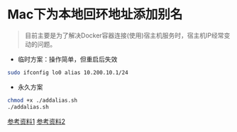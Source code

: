 # Mac下为本地回环地址添加别名
>目前主要是为了解决Docker容器连接(使用)宿主机服务时，宿主机IP经常变动的问题。

- 临时方案：操作简单，但重启后失效
```Bash
sudo ifconfig lo0 alias 10.200.10.1/24
```

- 永久方案
```Bash
chmod +x ./addalias.sh
./addalias.sh
```

[参考资料1](https://docs.docker.com/docker-for-mac/networking/#per-container-ip-addressing-is-not-possible)
[参考资料2](https://gist.github.com/brandt/c2f9e8277c90a1c284770c7ca7966226)
